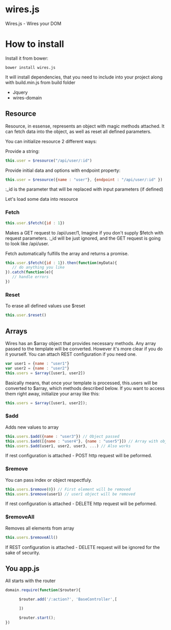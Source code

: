 wires.js
========

Wires.js - Wires your DOM


# How to install

Install it from bower:

    bower install wires.js

It will install dependencies, that you need to include into your project along with build.min.js from build folder

* Jquery
* wires-domain

## Resource
Resource, in essense, represents an object with magic methods attached. It can fetch data into the object, as well as reset all defined parameters. 

You can initialize resource 2 different ways:

Provide a string:

```js
this.user = $resource("/api/user/:id")
```

Provide initial data and options with endpoint property:

```js
this.user = $resource({name : "user"}, {endpoint : "/api/user/:id" })
```

:_id is the parameter that will be replaced with input parameters (if defined)

Let's load some data into resource

### Fetch

```js
this.user.$fetch({id : 1})
```

Makes a GET request to /api/user/1, Imagine if you don't supply $fetch with request parameters. :_id will be just ignored, and the GET request is going to look like /api/user. 

Fetch  automatically fulfills the array and returns a promise.

```js
this.user.$fetch({id : 1}).then(function(myData){
   // do anything you like
}).catch(function(e){
   // handle errors
})
```

### Reset

To erase all defined values use $reset
```js
this.user.$reset()
```

## Arrays

Wires has an $array object that provides necessary methods. Any array passed to the template will be converted. 
However it's more clear if you do it yourself. You can attach REST configuration if you need one.

```js
var user1 = {name : "user1"}
var user2 = {name : "user2"}
this.users = $array([user1, user2])
```

Basically means, that once your template is processed, this.users will be converted to $array, which methods described below.
If you want to access them right away, initialize your array like this:

```js
this.users = $array([user1, user2]);
```

### $add

Adds new values to array

```js
this.users.$add({name : "user3"}) // Object passed
this.users.$add([{name : "user4"}, {name : "user5"}]) // Array with objects
this.users.$add(user1, user2, user3, ...) // Also works
```
If rest configuration is attached - POST http request will be peformed.

### $remove

You can pass index or object respectfuly.
```js
this.users.$remove(0}) // First element will be removed
this.users.$remove(user1) // user1 object will be removed
```

If rest configuration is attached - DELETE http request will be peformed.

### $removeAll

Removes all elements from array
```js
this.users.$removeAll()
```

If REST configuration is attached - DELETE request will be ignored for the sake of security.



## You app.js


All starts with the router
```js
domain.require(function($router){

	  $router.add('/:action?', 'BaseController',[

      ])

      $router.start();
})
```
